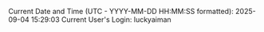Current Date and Time (UTC - YYYY-MM-DD HH:MM:SS formatted): 2025-09-04 15:29:03
Current User's Login: luckyaiman
